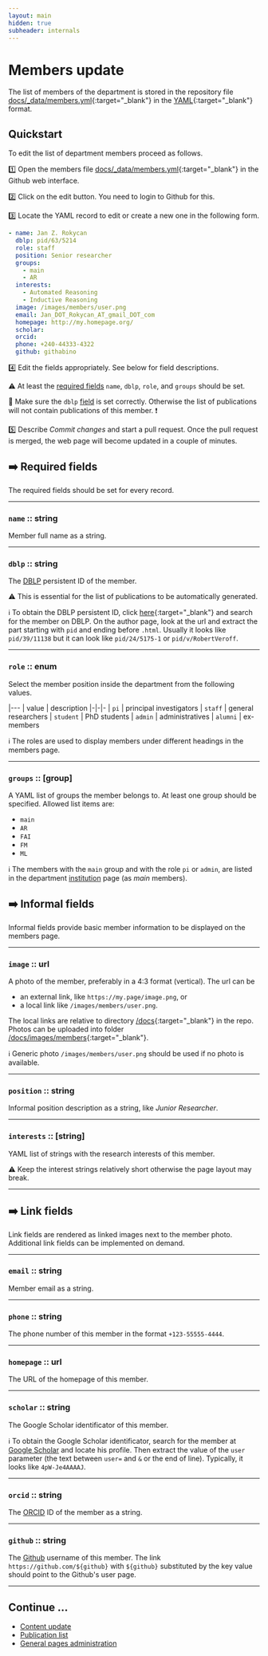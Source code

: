 ```yaml
---
layout: main
hidden: true
subheader: internals
---
```


# Members update

The list of members of the department is stored in the repository file 
[docs/_data/members.yml](https://github.com/ai4reason/ai4reason.github.io/blob/main/docs/_data/members.yml/){:target="_blank"}
in the 
[YAML](https://en.wikipedia.org/wiki/YAML/){:target="_blank"} 
format.

## Quickstart

To edit the list of department members proceed as follows.

1️⃣  Open the members file [docs/_data/members.yml](https://github.com/ai4reason/ai4reason.github.io/blob/main/docs/_data/members.yml/){:target="_blank"} in the Github web interface.

2️⃣  Click on the edit button.  You need to login to Github for this.

3️⃣  Locate the YAML record to edit or create a new one in the following form.

```yaml
- name: Jan Z. Rokycan
  dblp: pid/63/5214
  role: staff
  position: Senior researcher
  groups:
    - main
    - AR
  interests:
    - Automated Reasoning
    - Inductive Reasoning
  image: /images/members/user.png
  email: Jan_DOT_Rokycan_AT_gmail_DOT_com
  homepage: http://my.homepage.org/
  scholar: 
  orcid:
  phone: +240-44333-4322
  github: githabino
```

4️⃣  Edit the fields appropriately.  See below for field descriptions.

⚠️  At least the [required fields](#--required-fields) `name`, `dblp`, `role`, and `groups` should be set.

🔴 Make sure the `dblp` [field](#dblp--string) is set correctly.  Otherwise the list of publications will not contain publications of this member. ❗ 

5️⃣  Describe _Commit changes_ and  start a pull request.  Once the pull request is merged, the web page will become updated in a couple of minutes.


## ➡️  Required fields

The required fields should be set for every record.

* * * 

### `name` :: string

Member full name as a string.

* * * 

### `dblp` :: string


The [DBLP](https://dblp.uni-trier.de/) persistent ID of the member.

⚠️  This is essential for the list of publications to be automatically generated.

ℹ️  To obtain the DBLP persistent ID, click
[here](https://dblp.uni-trier.de/search/author){:target="_blank"} and search for
the member on DBLP.
On the author page, look at the url and extract the part starting with `pid` and ending before `.html`.
Usually it looks like `pid/39/11138` but it can look like `pid/24/5175-1` or `pid/v/RobertVeroff`.

* * * 

### `role` :: enum

Select the member position inside the department from the following values.

|---
| value | description
|-|-|-
| `pi` | principal investigators
| `staff` | general researchers
| `student` | PhD students
| `admin` | administratives
| `alumni` | ex-members

ℹ️  The roles are used to display members under different headings in the members page.

* * * 

### `groups` :: [group]

A YAML list of groups the member belongs to.
At least one group should be specified.
Allowed list items are:

+ `main` 
+ `AR` 
+ `FAI`
+ `FM`
+ `ML`

ℹ️  The members with the `main` group and with the role `pi` or `admin`, are listed
in the department [institution](/institution.html) page (as *main* members).


## ➡️  Informal fields

Informal fields provide basic member information to be displayed on the members page.

* * * 

### `image` :: url

A photo of the member, preferably in a 4:3 format (vertical).
The url can be
+ an external link, like `https://my.page/image.png`, or 
+ a local link like `/images/members/user.png`.

The local links are relative to directory
[/docs](https://github.com/ai4reason/ai4reason.github.io/tree/main/docs){:target="_blank"} 
in the repo.
Photos can be uploaded into folder
[/docs/images/members](https://github.com/ai4reason/ai4reason.github.io/tree/main/docs/images/members){:target="_blank"}.


ℹ️  Generic photo `/images/members/user.png` should be used if no photo is available.

* * * 

### `position` :: string

Informal position description as a string, like _Junior Researcher_.

* * *

### `interests` :: [string]

YAML list of strings with the research interests of this member.

⚠️  Keep the interest strings relatively short otherwise the page layout may break.


* * * 

## ➡️  Link fields

Link fields are rendered as linked images next to the member photo.
Additional link fields can be implemented on demand.

* * *

### `email` :: string

Member email as a string.

* * *

### `phone` :: string

The phone number of this member in the format `+123-55555-4444`.

* * * 

### `homepage` :: url

The URL of the homepage of this member.

* * * 

### `scholar` :: string

The Google Scholar identificator of this member.

ℹ️  To obtain the Google Scholar identificator, search for the member
at [Google Scholar](https://scholar.google.com) and locate his profile.
Then extract the value of the `user` parameter (the text between `user=` and `&` or the end of line). 
Typically, it looks like `4pW-Je4AAAAJ`.

* * *
### `orcid` :: string

The [ORCID](https://orcid.org) ID of the member as a string.

* * * 

### `github` :: string

The [Github](https://github.com/) username of this member.
The link `https://github.com/${github}` with `${github}` substituted by the key value
should point to the Github's user page.

* * * 


## Continue ...

+ [Content update](/internal/content.html)
+ [Publication list](/internal/biblio.html)
+ [General pages administration](/internal/index.html)


